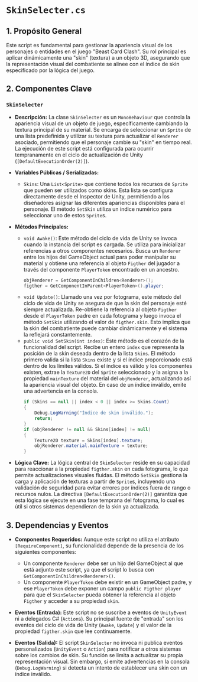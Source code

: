 # `SkinSelecter.cs`

## 1. Propósito General
Este script es fundamental para gestionar la apariencia visual de los personajes o entidades en el juego "Beast Card Clash". Su rol principal es aplicar dinámicamente una "skin" (textura) a un objeto 3D, asegurando que la representación visual del combatiente se alinee con el índice de skin especificado por la lógica del juego.

## 2. Componentes Clave

### `SkinSelecter`
- **Descripción:** La clase `SkinSelecter` es un `MonoBehaviour` que controla la apariencia visual de un objeto de juego, específicamente cambiando la textura principal de su material. Se encarga de seleccionar un `Sprite` de una lista predefinida y utilizar su textura para actualizar el `Renderer` asociado, permitiendo que el personaje cambie su "skin" en tiempo real. La ejecución de este script está configurada para ocurrir tempranamente en el ciclo de actualización de Unity (`[DefaultExecutionOrder(2)]`).

- **Variables Públicas / Serializadas:**
    - `Skins`: Una `List<Sprite>` que contiene todos los recursos de `Sprite` que pueden ser utilizados como skins. Esta lista se configura directamente desde el Inspector de Unity, permitiendo a los diseñadores asignar las diferentes apariencias disponibles para el personaje. El método `SetSkin` utiliza un índice numérico para seleccionar uno de estos `Sprite`s.

- **Métodos Principales:**
    - `void Awake()`: Este método del ciclo de vida de Unity se invoca cuando la instancia del script es cargada. Se utiliza para inicializar referencias a otros componentes necesarios. Busca un `Renderer` entre los hijos del GameObject actual para poder manipular su material y obtiene una referencia al objeto `Figther` del jugador a través del componente `PlayerToken` encontrado en un ancestro.
        ```csharp
        objRenderer = GetComponentInChildren<Renderer>();
        figther = GetComponentInParent<PlayerToken>().player;
        ```
    - `void Update()`: Llamado una vez por fotograma, este método del ciclo de vida de Unity se asegura de que la skin del personaje esté siempre actualizada. Re-obtiene la referencia al objeto `Figther` desde el `PlayerToken` padre en cada fotograma y luego invoca el método `SetSkin` utilizando el valor de `figther.skin`. Esto implica que la skin del combatiente puede cambiar dinámicamente y el sistema la reflejará constantemente.
    - `public void SetSkin(int index)`: Este método es el corazón de la funcionalidad del script. Recibe un entero `index` que representa la posición de la skin deseada dentro de la lista `Skins`. El método primero valida si la lista `Skins` existe y si el índice proporcionado está dentro de los límites válidos. Si el índice es válido y los componentes existen, extrae la `Texture2D` del `Sprite` seleccionado y la asigna a la propiedad `mainTexture` del material del `objRenderer`, actualizando así la apariencia visual del objeto. En caso de un índice inválido, emite una advertencia en la consola.
        ```csharp
        if (Skins == null || index < 0 || index >= Skins.Count)
        {
            Debug.LogWarning("Índice de skin inválido.");
            return;
        }
        if (objRenderer != null && Skins[index] != null)
        {
            Texture2D texture = Skins[index].texture;
            objRenderer.material.mainTexture = texture;
        }
        ```

- **Lógica Clave:** La lógica central de `SkinSelecter` reside en su capacidad para reaccionar a la propiedad `figther.skin` en cada fotograma, lo que permite actualizaciones visuales fluidas. El método `SetSkin` gestiona la carga y aplicación de texturas a partir de `Sprite`s, incluyendo una validación de seguridad para evitar errores por índices fuera de rango o recursos nulos. La directiva `[DefaultExecutionOrder(2)]` garantiza que esta lógica se ejecute en una fase temprana del fotograma, lo cual es útil si otros sistemas dependieran de la skin ya actualizada.

## 3. Dependencias y Eventos
- **Componentes Requeridos:** Aunque este script no utiliza el atributo `[RequireComponent]`, su funcionalidad depende de la presencia de los siguientes componentes:
    *   Un componente `Renderer` debe ser un hijo del GameObject al que está adjunto este script, ya que el script lo busca con `GetComponentInChildren<Renderer>()`.
    *   Un componente `PlayerToken` debe existir en un GameObject padre, y ese `PlayerToken` debe exponer un campo `public Figther player` para que el `SkinSelecter` pueda obtener la referencia al objeto `Figther` y acceder a su propiedad `skin`.

- **Eventos (Entrada):** Este script no se suscribe a eventos de `UnityEvent` ni a delegados C# (`Action`s). Su principal fuente de "entrada" son los eventos del ciclo de vida de Unity (`Awake`, `Update`) y el valor de la propiedad `figther.skin` que lee continuamente.

- **Eventos (Salida):** El script `SkinSelecter` no invoca ni publica eventos personalizados (`UnityEvent` o `Action`) para notificar a otros sistemas sobre los cambios de skin. Su función se limita a actualizar su propia representación visual. Sin embargo, sí emite advertencias en la consola (`Debug.LogWarning`) si detecta un intento de establecer una skin con un índice inválido.